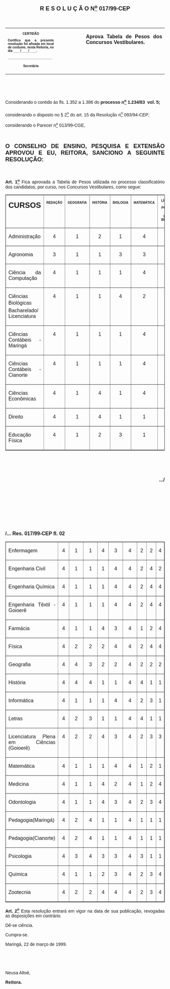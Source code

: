 <BODY>

<B><FONT FACE="Arial" SIZE=4><P ALIGN="CENTER"></P>
<P ALIGN="CENTER">R E S O L U &Ccedil; &Atilde; O  N<U><SUP>o</U></SUP> 017/99-CEP</P>
</B></FONT><FONT FACE="Arial"><P ALIGN="JUSTIFY"></P>
<P ALIGN="JUSTIFY">&nbsp;</P></FONT>
<TABLE CELLSPACING=0 BORDER=0 CELLPADDING=7 WIDTH=621>
<TR><TD WIDTH="32%" VALIGN="TOP">
<B><FONT FACE="Arial" SIZE=1><P ALIGN="CENTER">CERTID&Atilde;O</P>
<P ALIGN="JUSTIFY">   Certifico que a presente resolu&ccedil;&atilde;o foi afixada em local de costume, nesta Reitoria, no dia ____/____/____.</P>
<P ALIGN="JUSTIFY"></P>
<P ALIGN="JUSTIFY">_________________________</P>
<P ALIGN="CENTER">Secret&aacute;ria</B></FONT></TD>
<TD WIDTH="17%" VALIGN="TOP">&nbsp;</TD>
<TD WIDTH="52%" VALIGN="TOP">
<B><FONT FACE="Arial"><P ALIGN="JUSTIFY">Aprova Tabela de Pesos dos Concursos Vestibulares.</P>
<P ALIGN="JUSTIFY"></B></FONT></TD>
</TR>
</TABLE>

<FONT FACE="Arial"><P ALIGN="JUSTIFY">&nbsp;</P>
<P ALIGN="JUSTIFY">&nbsp;</P>
<P ALIGN="JUSTIFY">&#9;Considerando o contido &agrave;s fls. 1.352 a 1.386 do <B>processo n<U><SUP>o</U></SUP> 1.234/83  vol. 5;</P>
</B><P ALIGN="JUSTIFY">&#9;considerando o disposto no § 2<U><SUP>o</U></SUP> do art. 15 da Resolu&ccedil;&atilde;o n<U><SUP>o</U></SUP> 093/94-CEP;</P>
<P ALIGN="JUSTIFY">considerando o Parecer n<U><SUP>o</U></SUP> 013/99-CGE,</P>
<P ALIGN="JUSTIFY"></P>
<P ALIGN="JUSTIFY">&nbsp;</P>
</FONT><B><FONT FACE="Arial" SIZE=4><P ALIGN="JUSTIFY">O CONSELHO DE ENSINO, PESQUISA E EXTENS&Atilde;O APROVOU E EU, REITORA, SANCIONO A SEGUINTE RESOLU&Ccedil;&Atilde;O:</P>
</B></FONT><FONT FACE="Arial"><P ALIGN="JUSTIFY"></P>
<P ALIGN="JUSTIFY">&nbsp;</P>
<P ALIGN="JUSTIFY">&#9;<B>Art. 1<U><SUP>o</B></U></SUP> Fica aprovada a Tabela de Pesos utilizada no processo classificat&oacute;rio dos candidatos, por curso, nos Concursos Vestibulares, como segue:</P>
<P ALIGN="JUSTIFY"></P></FONT>
<TABLE BORDER CELLSPACING=2 CELLPADDING=7 WIDTH=659>
<TR><TD WIDTH="33%" VALIGN="TOP" HEIGHT=92>
<B><FONT FACE="Arial" SIZE=5><P ALIGN="CENTER">CURSOS</B></FONT></TD>
<TD WIDTH="9%" VALIGN="TOP" HEIGHT=92>
<B><FONT FACE="Arial" SIZE=1><P ALIGN="CENTER">REDA&Ccedil;&Atilde;O</B></FONT></TD>
<TD WIDTH="7%" VALIGN="TOP" HEIGHT=92>
<B><FONT FACE="Arial" SIZE=1><P ALIGN="CENTER">GEOGRAFIA</B></FONT></TD>
<TD WIDTH="9%" VALIGN="TOP" HEIGHT=92>
<B><FONT FACE="Arial" SIZE=1><P ALIGN="CENTER">HIST&Oacute;RIA</B></FONT></TD>
<TD WIDTH="7%" VALIGN="TOP" HEIGHT=92>
<B><FONT FACE="Arial" SIZE=1><P ALIGN="CENTER">BIOLOGIA</B></FONT></TD>
<TD WIDTH="9%" VALIGN="TOP" HEIGHT=92>
<B><FONT FACE="Arial" SIZE=1><P ALIGN="CENTER">MATEM&Aacute;TICA</B></FONT></TD>
<TD WIDTH="9%" VALIGN="TOP" HEIGHT=92>
<B><FONT FACE="Arial" SIZE=1><P ALIGN="CENTER">L&Iacute;NGUA PORT.</P>
<P ALIGN="CENTER">LIT. BRAS.</B></FONT></TD>
<TD WIDTH="6%" VALIGN="TOP" HEIGHT=92>
<B><FONT FACE="Arial" SIZE=1><P ALIGN="CENTER">L&Iacute;NGUA</P>
<P ALIGN="CENTER">ESTRANGEIRA</B></FONT></TD>
<TD WIDTH="6%" VALIGN="TOP" HEIGHT=92>
<B><FONT FACE="Arial" SIZE=1><P ALIGN="CENTER">F&Iacute;SICA</B></FONT></TD>
<TD WIDTH="7%" VALIGN="TOP" HEIGHT=92>
<B><FONT FACE="Arial" SIZE=1><P ALIGN="CENTER">QU&Iacute;MICA</B></FONT></TD>
</TR>
<TR><TD WIDTH="33%" VALIGN="TOP">
<FONT FACE="Arial" SIZE=3><P ALIGN="JUSTIFY">Administra&ccedil;&atilde;o</FONT></TD>
<TD WIDTH="9%" VALIGN="TOP">
<FONT FACE="Arial" SIZE=3><P ALIGN="CENTER">4</FONT></TD>
<TD WIDTH="7%" VALIGN="TOP">
<FONT FACE="Arial" SIZE=3><P ALIGN="CENTER">1</FONT></TD>
<TD WIDTH="9%" VALIGN="TOP">
<FONT FACE="Arial" SIZE=3><P ALIGN="CENTER">2</FONT></TD>
<TD WIDTH="7%" VALIGN="TOP">
<FONT FACE="Arial" SIZE=3><P ALIGN="CENTER">1</FONT></TD>
<TD WIDTH="9%" VALIGN="TOP">
<FONT FACE="Arial" SIZE=3><P ALIGN="CENTER">4</FONT></TD>
<TD WIDTH="9%" VALIGN="TOP">
<FONT FACE="Arial" SIZE=3><P ALIGN="CENTER">4</FONT></TD>
<TD WIDTH="6%" VALIGN="TOP">
<FONT FACE="Arial" SIZE=3><P ALIGN="CENTER">2</FONT></TD>
<TD WIDTH="6%" VALIGN="TOP">
<FONT FACE="Arial" SIZE=3><P ALIGN="CENTER">1</FONT></TD>
<TD WIDTH="7%" VALIGN="TOP">
<FONT FACE="Arial" SIZE=3><P ALIGN="CENTER">1</FONT></TD>
</TR>
<TR><TD WIDTH="33%" VALIGN="TOP">
<FONT FACE="Arial" SIZE=3><P ALIGN="JUSTIFY">Agronomia</FONT></TD>
<TD WIDTH="9%" VALIGN="TOP">
<FONT FACE="Arial" SIZE=3><P ALIGN="CENTER">3</FONT></TD>
<TD WIDTH="7%" VALIGN="TOP">
<FONT FACE="Arial" SIZE=3><P ALIGN="CENTER">1</FONT></TD>
<TD WIDTH="9%" VALIGN="TOP">
<FONT FACE="Arial" SIZE=3><P ALIGN="CENTER">1</FONT></TD>
<TD WIDTH="7%" VALIGN="TOP">
<FONT FACE="Arial" SIZE=3><P ALIGN="CENTER">3</FONT></TD>
<TD WIDTH="9%" VALIGN="TOP">
<FONT FACE="Arial" SIZE=3><P ALIGN="CENTER">3</FONT></TD>
<TD WIDTH="9%" VALIGN="TOP">
<FONT FACE="Arial" SIZE=3><P ALIGN="CENTER">3</FONT></TD>
<TD WIDTH="6%" VALIGN="TOP">
<FONT FACE="Arial" SIZE=3><P ALIGN="CENTER">1</FONT></TD>
<TD WIDTH="6%" VALIGN="TOP">
<FONT FACE="Arial" SIZE=3><P ALIGN="CENTER">3</FONT></TD>
<TD WIDTH="7%" VALIGN="TOP">
<FONT FACE="Arial" SIZE=3><P ALIGN="CENTER">3</FONT></TD>
</TR>
<TR><TD WIDTH="33%" VALIGN="TOP">
<FONT FACE="Arial" SIZE=3><P ALIGN="JUSTIFY">Ci&ecirc;ncia da Computa&ccedil;&atilde;o</FONT></TD>
<TD WIDTH="9%" VALIGN="TOP">
<FONT FACE="Arial" SIZE=3><P ALIGN="CENTER">4</FONT></TD>
<TD WIDTH="7%" VALIGN="TOP">
<FONT FACE="Arial" SIZE=3><P ALIGN="CENTER">1</FONT></TD>
<TD WIDTH="9%" VALIGN="TOP">
<FONT FACE="Arial" SIZE=3><P ALIGN="CENTER">1</FONT></TD>
<TD WIDTH="7%" VALIGN="TOP">
<FONT FACE="Arial" SIZE=3><P ALIGN="CENTER">1</FONT></TD>
<TD WIDTH="9%" VALIGN="TOP">
<FONT FACE="Arial" SIZE=3><P ALIGN="CENTER">4</FONT></TD>
<TD WIDTH="9%" VALIGN="TOP">
<FONT FACE="Arial" SIZE=3><P ALIGN="CENTER">4</FONT></TD>
<TD WIDTH="6%" VALIGN="TOP">
<FONT FACE="Arial" SIZE=3><P ALIGN="CENTER">2</FONT></TD>
<TD WIDTH="6%" VALIGN="TOP">
<FONT FACE="Arial" SIZE=3><P ALIGN="CENTER">3</FONT></TD>
<TD WIDTH="7%" VALIGN="TOP">
<FONT FACE="Arial" SIZE=3><P ALIGN="CENTER">1</FONT></TD>
</TR>
<TR><TD WIDTH="33%" VALIGN="TOP">
<FONT FACE="Arial" SIZE=3><P ALIGN="JUSTIFY">Ci&ecirc;ncias Biol&oacute;gicas  Bacharelado/ Licenciatura</FONT></TD>
<TD WIDTH="9%" VALIGN="TOP">
<FONT FACE="Arial" SIZE=3><P ALIGN="CENTER">4</FONT></TD>
<TD WIDTH="7%" VALIGN="TOP">
<FONT FACE="Arial" SIZE=3><P ALIGN="CENTER">1</FONT></TD>
<TD WIDTH="9%" VALIGN="TOP">
<FONT FACE="Arial" SIZE=3><P ALIGN="CENTER">1</FONT></TD>
<TD WIDTH="7%" VALIGN="TOP">
<FONT FACE="Arial" SIZE=3><P ALIGN="CENTER">4</FONT></TD>
<TD WIDTH="9%" VALIGN="TOP">
<FONT FACE="Arial" SIZE=3><P ALIGN="CENTER">2</FONT></TD>
<TD WIDTH="9%" VALIGN="TOP">
<FONT FACE="Arial" SIZE=3><P ALIGN="CENTER">4</FONT></TD>
<TD WIDTH="6%" VALIGN="TOP">
<FONT FACE="Arial" SIZE=3><P ALIGN="CENTER">1</FONT></TD>
<TD WIDTH="6%" VALIGN="TOP">
<FONT FACE="Arial" SIZE=3><P ALIGN="CENTER">2</FONT></TD>
<TD WIDTH="7%" VALIGN="TOP">
<FONT FACE="Arial" SIZE=3><P ALIGN="CENTER">2</FONT></TD>
</TR>
<TR><TD WIDTH="33%" VALIGN="TOP">
<FONT FACE="Arial" SIZE=3><P ALIGN="JUSTIFY">Ci&ecirc;ncias Cont&aacute;beis - Maring&aacute;</FONT></TD>
<TD WIDTH="9%" VALIGN="TOP">
<FONT FACE="Arial" SIZE=3><P ALIGN="CENTER">4</FONT></TD>
<TD WIDTH="7%" VALIGN="TOP">
<FONT FACE="Arial" SIZE=3><P ALIGN="CENTER">1</FONT></TD>
<TD WIDTH="9%" VALIGN="TOP">
<FONT FACE="Arial" SIZE=3><P ALIGN="CENTER">1</FONT></TD>
<TD WIDTH="7%" VALIGN="TOP">
<FONT FACE="Arial" SIZE=3><P ALIGN="CENTER">1</FONT></TD>
<TD WIDTH="9%" VALIGN="TOP">
<FONT FACE="Arial" SIZE=3><P ALIGN="CENTER">4</FONT></TD>
<TD WIDTH="9%" VALIGN="TOP">
<FONT FACE="Arial" SIZE=3><P ALIGN="CENTER">4</FONT></TD>
<TD WIDTH="6%" VALIGN="TOP">
<FONT FACE="Arial" SIZE=3><P ALIGN="CENTER">1</FONT></TD>
<TD WIDTH="6%" VALIGN="TOP">
<FONT FACE="Arial" SIZE=3><P ALIGN="CENTER">1</FONT></TD>
<TD WIDTH="7%" VALIGN="TOP">
<FONT FACE="Arial" SIZE=3><P ALIGN="CENTER">1</FONT></TD>
</TR>
<TR><TD WIDTH="33%" VALIGN="TOP">
<FONT FACE="Arial" SIZE=3><P ALIGN="JUSTIFY">Ci&ecirc;ncias Cont&aacute;beis - Cianorte</FONT></TD>
<TD WIDTH="9%" VALIGN="TOP">
<FONT FACE="Arial" SIZE=3><P ALIGN="CENTER">4</FONT></TD>
<TD WIDTH="7%" VALIGN="TOP">
<FONT FACE="Arial" SIZE=3><P ALIGN="CENTER">1</FONT></TD>
<TD WIDTH="9%" VALIGN="TOP">
<FONT FACE="Arial" SIZE=3><P ALIGN="CENTER">1</FONT></TD>
<TD WIDTH="7%" VALIGN="TOP">
<FONT FACE="Arial" SIZE=3><P ALIGN="CENTER">1</FONT></TD>
<TD WIDTH="9%" VALIGN="TOP">
<FONT FACE="Arial" SIZE=3><P ALIGN="CENTER">4</FONT></TD>
<TD WIDTH="9%" VALIGN="TOP">
<FONT FACE="Arial" SIZE=3><P ALIGN="CENTER">4</FONT></TD>
<TD WIDTH="6%" VALIGN="TOP">
<FONT FACE="Arial" SIZE=3><P ALIGN="CENTER">1</FONT></TD>
<TD WIDTH="6%" VALIGN="TOP">
<FONT FACE="Arial" SIZE=3><P ALIGN="CENTER">1</FONT></TD>
<TD WIDTH="7%" VALIGN="TOP">
<FONT FACE="Arial" SIZE=3><P ALIGN="CENTER">1</FONT></TD>
</TR>
<TR><TD WIDTH="33%" VALIGN="TOP">
<FONT FACE="Arial" SIZE=3><P ALIGN="JUSTIFY">Ci&ecirc;ncias Econ&ocirc;micas</FONT></TD>
<TD WIDTH="9%" VALIGN="TOP">
<FONT FACE="Arial" SIZE=3><P ALIGN="CENTER">4</FONT></TD>
<TD WIDTH="7%" VALIGN="TOP">
<FONT FACE="Arial" SIZE=3><P ALIGN="CENTER">1</FONT></TD>
<TD WIDTH="9%" VALIGN="TOP">
<FONT FACE="Arial" SIZE=3><P ALIGN="CENTER">4</FONT></TD>
<TD WIDTH="7%" VALIGN="TOP">
<FONT FACE="Arial" SIZE=3><P ALIGN="CENTER">1</FONT></TD>
<TD WIDTH="9%" VALIGN="TOP">
<FONT FACE="Arial" SIZE=3><P ALIGN="CENTER">4</FONT></TD>
<TD WIDTH="9%" VALIGN="TOP">
<FONT FACE="Arial" SIZE=3><P ALIGN="CENTER">4</FONT></TD>
<TD WIDTH="6%" VALIGN="TOP">
<FONT FACE="Arial" SIZE=3><P ALIGN="CENTER">1</FONT></TD>
<TD WIDTH="6%" VALIGN="TOP">
<FONT FACE="Arial" SIZE=3><P ALIGN="CENTER">1</FONT></TD>
<TD WIDTH="7%" VALIGN="TOP">
<FONT FACE="Arial" SIZE=3><P ALIGN="CENTER">1</FONT></TD>
</TR>
<TR><TD WIDTH="33%" VALIGN="TOP">
<FONT FACE="Arial" SIZE=3><P ALIGN="JUSTIFY">Direito</FONT></TD>
<TD WIDTH="9%" VALIGN="TOP">
<FONT FACE="Arial" SIZE=3><P ALIGN="CENTER">4</FONT></TD>
<TD WIDTH="7%" VALIGN="TOP">
<FONT FACE="Arial" SIZE=3><P ALIGN="CENTER">1</FONT></TD>
<TD WIDTH="9%" VALIGN="TOP">
<FONT FACE="Arial" SIZE=3><P ALIGN="CENTER">4</FONT></TD>
<TD WIDTH="7%" VALIGN="TOP">
<FONT FACE="Arial" SIZE=3><P ALIGN="CENTER">1</FONT></TD>
<TD WIDTH="9%" VALIGN="TOP">
<FONT FACE="Arial" SIZE=3><P ALIGN="CENTER">1</FONT></TD>
<TD WIDTH="9%" VALIGN="TOP">
<FONT FACE="Arial" SIZE=3><P ALIGN="CENTER">4</FONT></TD>
<TD WIDTH="6%" VALIGN="TOP">
<FONT FACE="Arial" SIZE=3><P ALIGN="CENTER">2</FONT></TD>
<TD WIDTH="6%" VALIGN="TOP">
<FONT FACE="Arial" SIZE=3><P ALIGN="CENTER">1</FONT></TD>
<TD WIDTH="7%" VALIGN="TOP">
<FONT FACE="Arial" SIZE=3><P ALIGN="CENTER">1</FONT></TD>
</TR>
<TR><TD WIDTH="33%" VALIGN="TOP">
<FONT FACE="Arial" SIZE=3><P ALIGN="JUSTIFY">Educa&ccedil;&atilde;o F&iacute;sica</FONT></TD>
<TD WIDTH="9%" VALIGN="TOP">
<FONT FACE="Arial" SIZE=3><P ALIGN="CENTER">4</FONT></TD>
<TD WIDTH="7%" VALIGN="TOP">
<FONT FACE="Arial" SIZE=3><P ALIGN="CENTER">1</FONT></TD>
<TD WIDTH="9%" VALIGN="TOP">
<FONT FACE="Arial" SIZE=3><P ALIGN="CENTER">2</FONT></TD>
<TD WIDTH="7%" VALIGN="TOP">
<FONT FACE="Arial" SIZE=3><P ALIGN="CENTER">3</FONT></TD>
<TD WIDTH="9%" VALIGN="TOP">
<FONT FACE="Arial" SIZE=3><P ALIGN="CENTER">1</FONT></TD>
<TD WIDTH="9%" VALIGN="TOP">
<FONT FACE="Arial" SIZE=3><P ALIGN="CENTER">4</FONT></TD>
<TD WIDTH="6%" VALIGN="TOP">
<FONT FACE="Arial" SIZE=3><P ALIGN="CENTER">2</FONT></TD>
<TD WIDTH="6%" VALIGN="TOP">
<FONT FACE="Arial" SIZE=3><P ALIGN="CENTER">1</FONT></TD>
<TD WIDTH="7%" VALIGN="TOP">
<FONT FACE="Arial" SIZE=3><P ALIGN="CENTER">1</FONT></TD>
</TR>
</TABLE>

<FONT FACE="Arial" SIZE=3>
<P>&nbsp;</P>
<B><P ALIGN="RIGHT">&nbsp;</P>
<P ALIGN="RIGHT">.../</P>
</B>
<P>&nbsp;</P>
<P>&nbsp;</P>
<P>&nbsp;</P>
<P>&nbsp;</P>
<B><P>/... Res. 017/99-CEP&#9;&#9;&#9;&#9;&#9;&#9;&#9;&#9;         fl. 02</P>
</B></FONT>
<TABLE BORDER CELLSPACING=2 CELLPADDING=7 WIDTH=659>
<TR><TD WIDTH="33%" VALIGN="TOP">
<FONT FACE="Arial" SIZE=3><P ALIGN="JUSTIFY">Enfermagem</FONT></TD>
<TD WIDTH="7%" VALIGN="TOP">
<FONT FACE="Arial" SIZE=3><P ALIGN="CENTER">4</FONT></TD>
<TD WIDTH="9%" VALIGN="TOP">
<FONT FACE="Arial" SIZE=3><P ALIGN="CENTER">1</FONT></TD>
<TD WIDTH="9%" VALIGN="TOP">
<FONT FACE="Arial" SIZE=3><P ALIGN="CENTER">1</FONT></TD>
<TD WIDTH="7%" VALIGN="TOP">
<FONT FACE="Arial" SIZE=3><P ALIGN="CENTER">4</FONT></TD>
<TD WIDTH="9%" VALIGN="TOP">
<FONT FACE="Arial" SIZE=3><P ALIGN="CENTER">3</FONT></TD>
<TD WIDTH="9%" VALIGN="TOP">
<FONT FACE="Arial" SIZE=3><P ALIGN="CENTER">4</FONT></TD>
<TD WIDTH="6%" VALIGN="TOP">
<FONT FACE="Arial" SIZE=3><P ALIGN="CENTER">2</FONT></TD>
<TD WIDTH="6%" VALIGN="TOP">
<FONT FACE="Arial" SIZE=3><P ALIGN="CENTER">2</FONT></TD>
<TD WIDTH="7%" VALIGN="TOP">
<FONT FACE="Arial" SIZE=3><P ALIGN="CENTER">4</FONT></TD>
</TR>
<TR><TD WIDTH="33%" VALIGN="TOP">
<FONT FACE="Arial" SIZE=3><P ALIGN="JUSTIFY">Engenharia Civil</FONT></TD>
<TD WIDTH="7%" VALIGN="TOP">
<FONT FACE="Arial" SIZE=3><P ALIGN="CENTER">4</FONT></TD>
<TD WIDTH="9%" VALIGN="TOP">
<FONT FACE="Arial" SIZE=3><P ALIGN="CENTER">1</FONT></TD>
<TD WIDTH="9%" VALIGN="TOP">
<FONT FACE="Arial" SIZE=3><P ALIGN="CENTER">1</FONT></TD>
<TD WIDTH="7%" VALIGN="TOP">
<FONT FACE="Arial" SIZE=3><P ALIGN="CENTER">1</FONT></TD>
<TD WIDTH="9%" VALIGN="TOP">
<FONT FACE="Arial" SIZE=3><P ALIGN="CENTER">4</FONT></TD>
<TD WIDTH="9%" VALIGN="TOP">
<FONT FACE="Arial" SIZE=3><P ALIGN="CENTER">4</FONT></TD>
<TD WIDTH="6%" VALIGN="TOP">
<FONT FACE="Arial" SIZE=3><P ALIGN="CENTER">2</FONT></TD>
<TD WIDTH="6%" VALIGN="TOP">
<FONT FACE="Arial" SIZE=3><P ALIGN="CENTER">4</FONT></TD>
<TD WIDTH="7%" VALIGN="TOP">
<FONT FACE="Arial" SIZE=3><P ALIGN="CENTER">2</FONT></TD>
</TR>
<TR><TD WIDTH="33%" VALIGN="TOP">
<FONT FACE="Arial" SIZE=3><P ALIGN="JUSTIFY">Engenharia Qu&iacute;mica</FONT></TD>
<TD WIDTH="7%" VALIGN="TOP">
<FONT FACE="Arial" SIZE=3><P ALIGN="CENTER">4</FONT></TD>
<TD WIDTH="9%" VALIGN="TOP">
<FONT FACE="Arial" SIZE=3><P ALIGN="CENTER">1</FONT></TD>
<TD WIDTH="9%" VALIGN="TOP">
<FONT FACE="Arial" SIZE=3><P ALIGN="CENTER">1</FONT></TD>
<TD WIDTH="7%" VALIGN="TOP">
<FONT FACE="Arial" SIZE=3><P ALIGN="CENTER">1</FONT></TD>
<TD WIDTH="9%" VALIGN="TOP">
<FONT FACE="Arial" SIZE=3><P ALIGN="CENTER">4</FONT></TD>
<TD WIDTH="9%" VALIGN="TOP">
<FONT FACE="Arial" SIZE=3><P ALIGN="CENTER">4</FONT></TD>
<TD WIDTH="6%" VALIGN="TOP">
<FONT FACE="Arial" SIZE=3><P ALIGN="CENTER">2</FONT></TD>
<TD WIDTH="6%" VALIGN="TOP">
<FONT FACE="Arial" SIZE=3><P ALIGN="CENTER">4</FONT></TD>
<TD WIDTH="7%" VALIGN="TOP">
<FONT FACE="Arial" SIZE=3><P ALIGN="CENTER">4</FONT></TD>
</TR>
<TR><TD WIDTH="33%" VALIGN="TOP">
<FONT FACE="Arial" SIZE=3><P ALIGN="JUSTIFY">Engenharia T&ecirc;xtil - Goioer&ecirc;</FONT></TD>
<TD WIDTH="7%" VALIGN="TOP">
<FONT FACE="Arial" SIZE=3><P ALIGN="CENTER">4</FONT></TD>
<TD WIDTH="9%" VALIGN="TOP">
<FONT FACE="Arial" SIZE=3><P ALIGN="CENTER">1</FONT></TD>
<TD WIDTH="9%" VALIGN="TOP">
<FONT FACE="Arial" SIZE=3><P ALIGN="CENTER">1</FONT></TD>
<TD WIDTH="7%" VALIGN="TOP">
<FONT FACE="Arial" SIZE=3><P ALIGN="CENTER">1</FONT></TD>
<TD WIDTH="9%" VALIGN="TOP">
<FONT FACE="Arial" SIZE=3><P ALIGN="CENTER">4</FONT></TD>
<TD WIDTH="9%" VALIGN="TOP">
<FONT FACE="Arial" SIZE=3><P ALIGN="CENTER">4</FONT></TD>
<TD WIDTH="6%" VALIGN="TOP">
<FONT FACE="Arial" SIZE=3><P ALIGN="CENTER">2</FONT></TD>
<TD WIDTH="6%" VALIGN="TOP">
<FONT FACE="Arial" SIZE=3><P ALIGN="CENTER">4</FONT></TD>
<TD WIDTH="7%" VALIGN="TOP">
<FONT FACE="Arial" SIZE=3><P ALIGN="CENTER">4</FONT></TD>
</TR>
<TR><TD WIDTH="33%" VALIGN="TOP">
<FONT FACE="Arial" SIZE=3><P ALIGN="JUSTIFY">Farm&aacute;cia</FONT></TD>
<TD WIDTH="7%" VALIGN="TOP">
<FONT FACE="Arial" SIZE=3><P ALIGN="CENTER">4</FONT></TD>
<TD WIDTH="9%" VALIGN="TOP">
<FONT FACE="Arial" SIZE=3><P ALIGN="CENTER">1</FONT></TD>
<TD WIDTH="9%" VALIGN="TOP">
<FONT FACE="Arial" SIZE=3><P ALIGN="CENTER">1</FONT></TD>
<TD WIDTH="7%" VALIGN="TOP">
<FONT FACE="Arial" SIZE=3><P ALIGN="CENTER">4</FONT></TD>
<TD WIDTH="9%" VALIGN="TOP">
<FONT FACE="Arial" SIZE=3><P ALIGN="CENTER">3</FONT></TD>
<TD WIDTH="9%" VALIGN="TOP">
<FONT FACE="Arial" SIZE=3><P ALIGN="CENTER">4</FONT></TD>
<TD WIDTH="6%" VALIGN="TOP">
<FONT FACE="Arial" SIZE=3><P ALIGN="CENTER">1</FONT></TD>
<TD WIDTH="6%" VALIGN="TOP">
<FONT FACE="Arial" SIZE=3><P ALIGN="CENTER">2</FONT></TD>
<TD WIDTH="7%" VALIGN="TOP">
<FONT FACE="Arial" SIZE=3><P ALIGN="CENTER">4</FONT></TD>
</TR>
<TR><TD WIDTH="33%" VALIGN="TOP">
<FONT FACE="Arial" SIZE=3><P ALIGN="JUSTIFY">F&iacute;sica</FONT></TD>
<TD WIDTH="7%" VALIGN="TOP">
<FONT FACE="Arial" SIZE=3><P ALIGN="CENTER">4</FONT></TD>
<TD WIDTH="9%" VALIGN="TOP">
<FONT FACE="Arial" SIZE=3><P ALIGN="CENTER">2</FONT></TD>
<TD WIDTH="9%" VALIGN="TOP">
<FONT FACE="Arial" SIZE=3><P ALIGN="CENTER">2</FONT></TD>
<TD WIDTH="7%" VALIGN="TOP">
<FONT FACE="Arial" SIZE=3><P ALIGN="CENTER">2</FONT></TD>
<TD WIDTH="9%" VALIGN="TOP">
<FONT FACE="Arial" SIZE=3><P ALIGN="CENTER">4</FONT></TD>
<TD WIDTH="9%" VALIGN="TOP">
<FONT FACE="Arial" SIZE=3><P ALIGN="CENTER">4</FONT></TD>
<TD WIDTH="6%" VALIGN="TOP">
<FONT FACE="Arial" SIZE=3><P ALIGN="CENTER">2</FONT></TD>
<TD WIDTH="6%" VALIGN="TOP">
<FONT FACE="Arial" SIZE=3><P ALIGN="CENTER">4</FONT></TD>
<TD WIDTH="7%" VALIGN="TOP">
<FONT FACE="Arial" SIZE=3><P ALIGN="CENTER">4</FONT></TD>
</TR>
<TR><TD WIDTH="33%" VALIGN="TOP">
<FONT FACE="Arial" SIZE=3><P ALIGN="JUSTIFY">Geografia</FONT></TD>
<TD WIDTH="7%" VALIGN="TOP">
<FONT FACE="Arial" SIZE=3><P ALIGN="CENTER">4</FONT></TD>
<TD WIDTH="9%" VALIGN="TOP">
<FONT FACE="Arial" SIZE=3><P ALIGN="CENTER">4</FONT></TD>
<TD WIDTH="9%" VALIGN="TOP">
<FONT FACE="Arial" SIZE=3><P ALIGN="CENTER">3</FONT></TD>
<TD WIDTH="7%" VALIGN="TOP">
<FONT FACE="Arial" SIZE=3><P ALIGN="CENTER">2</FONT></TD>
<TD WIDTH="9%" VALIGN="TOP">
<FONT FACE="Arial" SIZE=3><P ALIGN="CENTER">2</FONT></TD>
<TD WIDTH="9%" VALIGN="TOP">
<FONT FACE="Arial" SIZE=3><P ALIGN="CENTER">4</FONT></TD>
<TD WIDTH="6%" VALIGN="TOP">
<FONT FACE="Arial" SIZE=3><P ALIGN="CENTER">2</FONT></TD>
<TD WIDTH="6%" VALIGN="TOP">
<FONT FACE="Arial" SIZE=3><P ALIGN="CENTER">2</FONT></TD>
<TD WIDTH="7%" VALIGN="TOP">
<FONT FACE="Arial" SIZE=3><P ALIGN="CENTER">2</FONT></TD>
</TR>
<TR><TD WIDTH="33%" VALIGN="TOP">
<FONT FACE="Arial" SIZE=3><P ALIGN="JUSTIFY">Hist&oacute;ria</FONT></TD>
<TD WIDTH="7%" VALIGN="TOP">
<FONT FACE="Arial" SIZE=3><P ALIGN="CENTER">4</FONT></TD>
<TD WIDTH="9%" VALIGN="TOP">
<FONT FACE="Arial" SIZE=3><P ALIGN="CENTER">4</FONT></TD>
<TD WIDTH="9%" VALIGN="TOP">
<FONT FACE="Arial" SIZE=3><P ALIGN="CENTER">4</FONT></TD>
<TD WIDTH="7%" VALIGN="TOP">
<FONT FACE="Arial" SIZE=3><P ALIGN="CENTER">1</FONT></TD>
<TD WIDTH="9%" VALIGN="TOP">
<FONT FACE="Arial" SIZE=3><P ALIGN="CENTER">1</FONT></TD>
<TD WIDTH="9%" VALIGN="TOP">
<FONT FACE="Arial" SIZE=3><P ALIGN="CENTER">4</FONT></TD>
<TD WIDTH="6%" VALIGN="TOP">
<FONT FACE="Arial" SIZE=3><P ALIGN="CENTER">4</FONT></TD>
<TD WIDTH="6%" VALIGN="TOP">
<FONT FACE="Arial" SIZE=3><P ALIGN="CENTER">1</FONT></TD>
<TD WIDTH="7%" VALIGN="TOP">
<FONT FACE="Arial" SIZE=3><P ALIGN="CENTER">1</FONT></TD>
</TR>
<TR><TD WIDTH="33%" VALIGN="TOP">
<FONT FACE="Arial" SIZE=3><P ALIGN="JUSTIFY">Inform&aacute;tica</FONT></TD>
<TD WIDTH="7%" VALIGN="TOP">
<FONT FACE="Arial" SIZE=3><P ALIGN="CENTER">4</FONT></TD>
<TD WIDTH="9%" VALIGN="TOP">
<FONT FACE="Arial" SIZE=3><P ALIGN="CENTER">1</FONT></TD>
<TD WIDTH="9%" VALIGN="TOP">
<FONT FACE="Arial" SIZE=3><P ALIGN="CENTER">1</FONT></TD>
<TD WIDTH="7%" VALIGN="TOP">
<FONT FACE="Arial" SIZE=3><P ALIGN="CENTER">1</FONT></TD>
<TD WIDTH="9%" VALIGN="TOP">
<FONT FACE="Arial" SIZE=3><P ALIGN="CENTER">4</FONT></TD>
<TD WIDTH="9%" VALIGN="TOP">
<FONT FACE="Arial" SIZE=3><P ALIGN="CENTER">4</FONT></TD>
<TD WIDTH="6%" VALIGN="TOP">
<FONT FACE="Arial" SIZE=3><P ALIGN="CENTER">2</FONT></TD>
<TD WIDTH="6%" VALIGN="TOP">
<FONT FACE="Arial" SIZE=3><P ALIGN="CENTER">3</FONT></TD>
<TD WIDTH="7%" VALIGN="TOP">
<FONT FACE="Arial" SIZE=3><P ALIGN="CENTER">1</FONT></TD>
</TR>
<TR><TD WIDTH="33%" VALIGN="TOP">
<FONT FACE="Arial" SIZE=3><P ALIGN="JUSTIFY">Letras</FONT></TD>
<TD WIDTH="7%" VALIGN="TOP">
<FONT FACE="Arial" SIZE=3><P ALIGN="CENTER">4</FONT></TD>
<TD WIDTH="9%" VALIGN="TOP">
<FONT FACE="Arial" SIZE=3><P ALIGN="CENTER">2</FONT></TD>
<TD WIDTH="9%" VALIGN="TOP">
<FONT FACE="Arial" SIZE=3><P ALIGN="CENTER">3</FONT></TD>
<TD WIDTH="7%" VALIGN="TOP">
<FONT FACE="Arial" SIZE=3><P ALIGN="CENTER">1</FONT></TD>
<TD WIDTH="9%" VALIGN="TOP">
<FONT FACE="Arial" SIZE=3><P ALIGN="CENTER">1</FONT></TD>
<TD WIDTH="9%" VALIGN="TOP">
<FONT FACE="Arial" SIZE=3><P ALIGN="CENTER">4</FONT></TD>
<TD WIDTH="6%" VALIGN="TOP">
<FONT FACE="Arial" SIZE=3><P ALIGN="CENTER">4</FONT></TD>
<TD WIDTH="6%" VALIGN="TOP">
<FONT FACE="Arial" SIZE=3><P ALIGN="CENTER">1</FONT></TD>
<TD WIDTH="7%" VALIGN="TOP">
<FONT FACE="Arial" SIZE=3><P ALIGN="CENTER">1</FONT></TD>
</TR>
<TR><TD WIDTH="33%" VALIGN="TOP">
<FONT FACE="Arial" SIZE=3><P ALIGN="JUSTIFY">Licenciatura Plena em Ci&ecirc;ncias (Goioer&ecirc;)</FONT></TD>
<TD WIDTH="7%" VALIGN="TOP">
<FONT FACE="Arial" SIZE=3><P ALIGN="CENTER">4</FONT></TD>
<TD WIDTH="9%" VALIGN="TOP">
<FONT FACE="Arial" SIZE=3><P ALIGN="CENTER">2</FONT></TD>
<TD WIDTH="9%" VALIGN="TOP">
<FONT FACE="Arial" SIZE=3><P ALIGN="CENTER">2</FONT></TD>
<TD WIDTH="7%" VALIGN="TOP">
<FONT FACE="Arial" SIZE=3><P ALIGN="CENTER">4</FONT></TD>
<TD WIDTH="9%" VALIGN="TOP">
<FONT FACE="Arial" SIZE=3><P ALIGN="CENTER">3</FONT></TD>
<TD WIDTH="9%" VALIGN="TOP">
<FONT FACE="Arial" SIZE=3><P ALIGN="CENTER">4</FONT></TD>
<TD WIDTH="6%" VALIGN="TOP">
<FONT FACE="Arial" SIZE=3><P ALIGN="CENTER">2</FONT></TD>
<TD WIDTH="6%" VALIGN="TOP">
<FONT FACE="Arial" SIZE=3><P ALIGN="CENTER">3</FONT></TD>
<TD WIDTH="7%" VALIGN="TOP">
<FONT FACE="Arial" SIZE=3><P ALIGN="CENTER">3</FONT></TD>
</TR>
<TR><TD WIDTH="33%" VALIGN="TOP">
<FONT FACE="Arial" SIZE=3><P ALIGN="JUSTIFY">Matem&aacute;tica</FONT></TD>
<TD WIDTH="7%" VALIGN="TOP">
<FONT FACE="Arial" SIZE=3><P ALIGN="CENTER">4</FONT></TD>
<TD WIDTH="9%" VALIGN="TOP">
<FONT FACE="Arial" SIZE=3><P ALIGN="CENTER">1</FONT></TD>
<TD WIDTH="9%" VALIGN="TOP">
<FONT FACE="Arial" SIZE=3><P ALIGN="CENTER">1</FONT></TD>
<TD WIDTH="7%" VALIGN="TOP">
<FONT FACE="Arial" SIZE=3><P ALIGN="CENTER">1</FONT></TD>
<TD WIDTH="9%" VALIGN="TOP">
<FONT FACE="Arial" SIZE=3><P ALIGN="CENTER">4</FONT></TD>
<TD WIDTH="9%" VALIGN="TOP">
<FONT FACE="Arial" SIZE=3><P ALIGN="CENTER">4</FONT></TD>
<TD WIDTH="6%" VALIGN="TOP">
<FONT FACE="Arial" SIZE=3><P ALIGN="CENTER">1</FONT></TD>
<TD WIDTH="6%" VALIGN="TOP">
<FONT FACE="Arial" SIZE=3><P ALIGN="CENTER">2</FONT></TD>
<TD WIDTH="7%" VALIGN="TOP">
<FONT FACE="Arial" SIZE=3><P ALIGN="CENTER">1</FONT></TD>
</TR>
<TR><TD WIDTH="33%" VALIGN="TOP">
<FONT FACE="Arial" SIZE=3><P ALIGN="JUSTIFY">Medicina</FONT></TD>
<TD WIDTH="7%" VALIGN="TOP">
<FONT FACE="Arial" SIZE=3><P ALIGN="CENTER">4</FONT></TD>
<TD WIDTH="9%" VALIGN="TOP">
<FONT FACE="Arial" SIZE=3><P ALIGN="CENTER">1</FONT></TD>
<TD WIDTH="9%" VALIGN="TOP">
<FONT FACE="Arial" SIZE=3><P ALIGN="CENTER">1</FONT></TD>
<TD WIDTH="7%" VALIGN="TOP">
<FONT FACE="Arial" SIZE=3><P ALIGN="CENTER">4</FONT></TD>
<TD WIDTH="9%" VALIGN="TOP">
<FONT FACE="Arial" SIZE=3><P ALIGN="CENTER">2</FONT></TD>
<TD WIDTH="9%" VALIGN="TOP">
<FONT FACE="Arial" SIZE=3><P ALIGN="CENTER">4</FONT></TD>
<TD WIDTH="6%" VALIGN="TOP">
<FONT FACE="Arial" SIZE=3><P ALIGN="CENTER">1</FONT></TD>
<TD WIDTH="6%" VALIGN="TOP">
<FONT FACE="Arial" SIZE=3><P ALIGN="CENTER">2</FONT></TD>
<TD WIDTH="7%" VALIGN="TOP">
<FONT FACE="Arial" SIZE=3><P ALIGN="CENTER">4</FONT></TD>
</TR>
<TR><TD WIDTH="33%" VALIGN="TOP">
<FONT FACE="Arial" SIZE=3><P ALIGN="JUSTIFY">Odontologia</FONT></TD>
<TD WIDTH="7%" VALIGN="TOP">
<FONT FACE="Arial" SIZE=3><P ALIGN="CENTER">4</FONT></TD>
<TD WIDTH="9%" VALIGN="TOP">
<FONT FACE="Arial" SIZE=3><P ALIGN="CENTER">1</FONT></TD>
<TD WIDTH="9%" VALIGN="TOP">
<FONT FACE="Arial" SIZE=3><P ALIGN="CENTER">1</FONT></TD>
<TD WIDTH="7%" VALIGN="TOP">
<FONT FACE="Arial" SIZE=3><P ALIGN="CENTER">4</FONT></TD>
<TD WIDTH="9%" VALIGN="TOP">
<FONT FACE="Arial" SIZE=3><P ALIGN="CENTER">3</FONT></TD>
<TD WIDTH="9%" VALIGN="TOP">
<FONT FACE="Arial" SIZE=3><P ALIGN="CENTER">4</FONT></TD>
<TD WIDTH="6%" VALIGN="TOP">
<FONT FACE="Arial" SIZE=3><P ALIGN="CENTER">2</FONT></TD>
<TD WIDTH="6%" VALIGN="TOP">
<FONT FACE="Arial" SIZE=3><P ALIGN="CENTER">3</FONT></TD>
<TD WIDTH="7%" VALIGN="TOP">
<FONT FACE="Arial" SIZE=3><P ALIGN="CENTER">4</FONT></TD>
</TR>
<TR><TD WIDTH="33%" VALIGN="TOP">
<FONT FACE="Arial" SIZE=3><P ALIGN="JUSTIFY">Pedagogia(Maring&aacute;)</FONT></TD>
<TD WIDTH="7%" VALIGN="TOP">
<FONT FACE="Arial" SIZE=3><P ALIGN="CENTER">4</FONT></TD>
<TD WIDTH="9%" VALIGN="TOP">
<FONT FACE="Arial" SIZE=3><P ALIGN="CENTER">2</FONT></TD>
<TD WIDTH="9%" VALIGN="TOP">
<FONT FACE="Arial" SIZE=3><P ALIGN="CENTER">4</FONT></TD>
<TD WIDTH="7%" VALIGN="TOP">
<FONT FACE="Arial" SIZE=3><P ALIGN="CENTER">1</FONT></TD>
<TD WIDTH="9%" VALIGN="TOP">
<FONT FACE="Arial" SIZE=3><P ALIGN="CENTER">1</FONT></TD>
<TD WIDTH="9%" VALIGN="TOP">
<FONT FACE="Arial" SIZE=3><P ALIGN="CENTER">4</FONT></TD>
<TD WIDTH="6%" VALIGN="TOP">
<FONT FACE="Arial" SIZE=3><P ALIGN="CENTER">1</FONT></TD>
<TD WIDTH="6%" VALIGN="TOP">
<FONT FACE="Arial" SIZE=3><P ALIGN="CENTER">1</FONT></TD>
<TD WIDTH="7%" VALIGN="TOP">
<FONT FACE="Arial" SIZE=3><P ALIGN="CENTER">1</FONT></TD>
</TR>
<TR><TD WIDTH="33%" VALIGN="TOP">
<FONT FACE="Arial" SIZE=3><P ALIGN="JUSTIFY">Pedagogia(Cianorte)</FONT></TD>
<TD WIDTH="7%" VALIGN="TOP">
<FONT FACE="Arial" SIZE=3><P ALIGN="CENTER">4</FONT></TD>
<TD WIDTH="9%" VALIGN="TOP">
<FONT FACE="Arial" SIZE=3><P ALIGN="CENTER">2</FONT></TD>
<TD WIDTH="9%" VALIGN="TOP">
<FONT FACE="Arial" SIZE=3><P ALIGN="CENTER">4</FONT></TD>
<TD WIDTH="7%" VALIGN="TOP">
<FONT FACE="Arial" SIZE=3><P ALIGN="CENTER">1</FONT></TD>
<TD WIDTH="9%" VALIGN="TOP">
<FONT FACE="Arial" SIZE=3><P ALIGN="CENTER">1</FONT></TD>
<TD WIDTH="9%" VALIGN="TOP">
<FONT FACE="Arial" SIZE=3><P ALIGN="CENTER">4</FONT></TD>
<TD WIDTH="6%" VALIGN="TOP">
<FONT FACE="Arial" SIZE=3><P ALIGN="CENTER">1</FONT></TD>
<TD WIDTH="6%" VALIGN="TOP">
<FONT FACE="Arial" SIZE=3><P ALIGN="CENTER">1</FONT></TD>
<TD WIDTH="7%" VALIGN="TOP">
<FONT FACE="Arial" SIZE=3><P ALIGN="CENTER">1</FONT></TD>
</TR>
<TR><TD WIDTH="33%" VALIGN="TOP">
<FONT FACE="Arial" SIZE=3><P ALIGN="JUSTIFY">Psicologia</FONT></TD>
<TD WIDTH="7%" VALIGN="TOP">
<FONT FACE="Arial" SIZE=3><P ALIGN="CENTER">4</FONT></TD>
<TD WIDTH="9%" VALIGN="TOP">
<FONT FACE="Arial" SIZE=3><P ALIGN="CENTER">3</FONT></TD>
<TD WIDTH="9%" VALIGN="TOP">
<FONT FACE="Arial" SIZE=3><P ALIGN="CENTER">4</FONT></TD>
<TD WIDTH="7%" VALIGN="TOP">
<FONT FACE="Arial" SIZE=3><P ALIGN="CENTER">3</FONT></TD>
<TD WIDTH="9%" VALIGN="TOP">
<FONT FACE="Arial" SIZE=3><P ALIGN="CENTER">3</FONT></TD>
<TD WIDTH="9%" VALIGN="TOP">
<FONT FACE="Arial" SIZE=3><P ALIGN="CENTER">4</FONT></TD>
<TD WIDTH="6%" VALIGN="TOP">
<FONT FACE="Arial" SIZE=3><P ALIGN="CENTER">3</FONT></TD>
<TD WIDTH="6%" VALIGN="TOP">
<FONT FACE="Arial" SIZE=3><P ALIGN="CENTER">1</FONT></TD>
<TD WIDTH="7%" VALIGN="TOP">
<FONT FACE="Arial" SIZE=3><P ALIGN="CENTER">1</FONT></TD>
</TR>
<TR><TD WIDTH="33%" VALIGN="TOP">
<FONT FACE="Arial" SIZE=3><P ALIGN="JUSTIFY">Qu&iacute;mica </FONT></TD>
<TD WIDTH="7%" VALIGN="TOP">
<FONT FACE="Arial" SIZE=3><P ALIGN="CENTER">4</FONT></TD>
<TD WIDTH="9%" VALIGN="TOP">
<FONT FACE="Arial" SIZE=3><P ALIGN="CENTER">1</FONT></TD>
<TD WIDTH="9%" VALIGN="TOP">
<FONT FACE="Arial" SIZE=3><P ALIGN="CENTER">1</FONT></TD>
<TD WIDTH="7%" VALIGN="TOP">
<FONT FACE="Arial" SIZE=3><P ALIGN="CENTER">2</FONT></TD>
<TD WIDTH="9%" VALIGN="TOP">
<FONT FACE="Arial" SIZE=3><P ALIGN="CENTER">3</FONT></TD>
<TD WIDTH="9%" VALIGN="TOP">
<FONT FACE="Arial" SIZE=3><P ALIGN="CENTER">4</FONT></TD>
<TD WIDTH="6%" VALIGN="TOP">
<FONT FACE="Arial" SIZE=3><P ALIGN="CENTER">2</FONT></TD>
<TD WIDTH="6%" VALIGN="TOP">
<FONT FACE="Arial" SIZE=3><P ALIGN="CENTER">3</FONT></TD>
<TD WIDTH="7%" VALIGN="TOP">
<FONT FACE="Arial" SIZE=3><P ALIGN="CENTER">4</FONT></TD>
</TR>
<TR><TD WIDTH="33%" VALIGN="TOP">
<FONT FACE="Arial" SIZE=3><P ALIGN="JUSTIFY">Zootecnia</FONT></TD>
<TD WIDTH="7%" VALIGN="TOP">
<FONT FACE="Arial" SIZE=3><P ALIGN="CENTER">4</FONT></TD>
<TD WIDTH="9%" VALIGN="TOP">
<FONT FACE="Arial" SIZE=3><P ALIGN="CENTER">2</FONT></TD>
<TD WIDTH="9%" VALIGN="TOP">
<FONT FACE="Arial" SIZE=3><P ALIGN="CENTER">2</FONT></TD>
<TD WIDTH="7%" VALIGN="TOP">
<FONT FACE="Arial" SIZE=3><P ALIGN="CENTER">4</FONT></TD>
<TD WIDTH="9%" VALIGN="TOP">
<FONT FACE="Arial" SIZE=3><P ALIGN="CENTER">4</FONT></TD>
<TD WIDTH="9%" VALIGN="TOP">
<FONT FACE="Arial" SIZE=3><P ALIGN="CENTER">4</FONT></TD>
<TD WIDTH="6%" VALIGN="TOP">
<FONT FACE="Arial" SIZE=3><P ALIGN="CENTER">2</FONT></TD>
<TD WIDTH="6%" VALIGN="TOP">
<FONT FACE="Arial" SIZE=3><P ALIGN="CENTER">3</FONT></TD>
<TD WIDTH="7%" VALIGN="TOP">
<FONT FACE="Arial" SIZE=3><P ALIGN="CENTER">4</FONT></TD>
</TR>
</TABLE>

<FONT FACE="Arial"><P ALIGN="JUSTIFY"></P>
<P ALIGN="JUSTIFY">&#9;<B>Art. 2<U><SUP>o</B></U></SUP> Esta resolu&ccedil;&atilde;o entrar&aacute; em vigor na data de sua publica&ccedil;&atilde;o, revogadas as disposi&ccedil;&otilde;es em contr&aacute;rio.</P>
<P ALIGN="JUSTIFY">&#9;D&ecirc;-se ci&ecirc;ncia.</P>
<P ALIGN="JUSTIFY">&#9;Cumpra-se.</P>
<P ALIGN="JUSTIFY"></P>
<P ALIGN="JUSTIFY">Maring&aacute;, 22 de mar&ccedil;o de 1999.</P>
<P ALIGN="JUSTIFY"></P>
<P ALIGN="JUSTIFY">&nbsp;</P>
<P ALIGN="JUSTIFY">&nbsp;</P>
<P ALIGN="JUSTIFY">Neusa Alto&eacute;,</P>
<B><P ALIGN="JUSTIFY">Reitora.</P>
</B><P ALIGN="JUSTIFY"></P>
<P ALIGN="JUSTIFY">&nbsp;</P>
<P ALIGN="JUSTIFY">&nbsp;</P></FONT></BODY>

